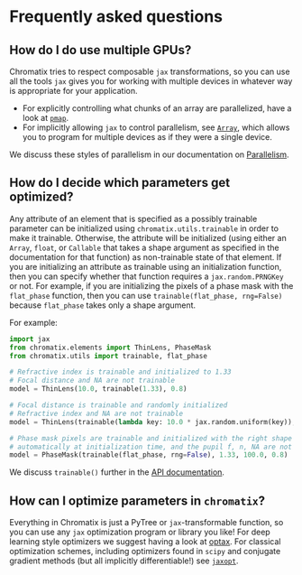 # Frequently asked questions

## How do I do use multiple GPUs?

Chromatix tries to respect composable `jax` transformations, so you can use all the tools `jax` gives you for working with multiple devices in whatever way is appropriate for your application.

* For explicitly controlling what chunks of an array are parallelized, have a look at [``pmap``](https://jax.readthedocs.io/en/latest/_autosummary/jax.pmap.html#jax.pmap).
* For implicitly allowing `jax` to control parallelism, see [``Array``](https://jax.readthedocs.io/en/latest/notebooks/Distributed_arrays_and_automatic_parallelization.html), which allows you to program for multiple devices as if they were a single device.

We discuss these styles of parallelism in our documentation on [Parallelism](parallelism.md).

## How do I decide which parameters get optimized?
Any attribute of an element that is specified as a possibly trainable parameter can be initialized using `chromatix.utils.trainable` in order to make it trainable. Otherwise, the attribute will be initialized (using either an `Array`, `float`, or `Callable` that takes a shape argument as specified in the documentation for that function) as non-trainable state of that element. If you are initializing an attribute as trainable using an initialization function, then you can specify whether that function requires a `jax.random.PRNGKey` or not. For example, if you are initializing the pixels of a phase mask with the `flat_phase` function, then you can use `trainable(flat_phase, rng=False)` because `flat_phase` takes only a shape argument.

For example:

```python
import jax
from chromatix.elements import ThinLens, PhaseMask
from chromatix.utils import trainable, flat_phase

# Refractive index is trainable and initialized to 1.33
# Focal distance and NA are not trainable
model = ThinLens(10.0, trainable(1.33), 0.8)

# Focal distance is trainable and randomly initialized
# Refractive index and NA are not trainable
model = ThinLens(trainable(lambda key: 10.0 * jax.random.uniform(key)), 1.33, 0.8)

# Phase mask pixels are trainable and initialized with the right shape
# automatically at initialization time, and the pupil f, n, NA are not trainable
model = PhaseMask(trainable(flat_phase, rng=False), 1.33, 100.0, 0.8)
```

We discuss `trainable()` further in the [API documentation](api/utils.md#chromatix.utils.utils.trainable).

## How can I optimize parameters in `chromatix`?

Everything in Chromatix is just a PyTree or `jax`-transformable function, so you can use any `jax` optimization program or library you like! For deep learning style optimizers we suggest having a look at [optax](https://github.com/deepmind/optax). For classical optimization schemes, including optimizers found in `scipy` and conjugate gradient methods (but all implicitly differentiable!) see [`jaxopt`](https://github.com/google/jaxopt).
